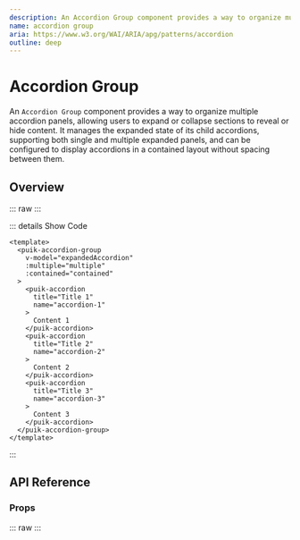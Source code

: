 ```yaml
---
description: An Accordion Group component provides a way to organize multiple accordion panels, allowing users to expand or collapse sections to reveal or hide content. It manages the expanded state of its child accordions, supporting both single and multiple expanded panels, and can be configured to display accordions in a contained layout without spacing between them.
name: accordion group
aria: https://www.w3.org/WAI/ARIA/apg/patterns/accordion
outline: deep
---
```


<script setup>
  import AccordionGroup from '@vitepress/components/AccordionGroup.vue';
  import DataAttributes from '@vitepress/utilities/DataAttributes.vue';
  import ComponentOverview from '@vitepress/utilities/ComponentOverview.vue';

  const attributes = [
    {
      prop: 'modelValue',
      default: 'undefined',
      type: 'string | string[] | null',
      description: 'v-model to control expanded accordions',
      required: false
    },
    {
      prop: 'multiple',
      default: 'undefined',
      type: 'boolean',
      description: 'Allows multiple accordions to be expanded',
      required: false
    },
    {
      prop: 'contained',
      default: 'undefined',
      type: 'boolean',
      description: 'Removes space between accordion',
      required: false
    },
  ];
</script>

# Accordion Group

An `Accordion Group` component provides a way to organize multiple accordion panels, allowing users to expand or collapse sections to reveal or hide content. It manages the expanded state of its child accordions, supporting both single and multiple expanded panels, and can be configured to display accordions in a contained layout without spacing between them.

## Overview

::: raw
<ComponentOverview>
  <AccordionGroup />
</ComponentOverview>
:::

::: details Show Code

```vue
<template>
  <puik-accordion-group
    v-model="expandedAccordion"
    :multiple="multiple"
    :contained="contained"
  >
    <puik-accordion
      title="Title 1"
      name="accordion-1"
    >
      Content 1
    </puik-accordion>
    <puik-accordion
      title="Title 2"
      name="accordion-2"
    >
      Content 2
    </puik-accordion>
    <puik-accordion
      title="Title 3"
      name="accordion-3"
    >
      Content 3
    </puik-accordion>
  </puik-accordion-group>
</template>
```

:::

## API Reference

### Props

::: raw
<DataAttributes :attributes="attributes" />
:::
